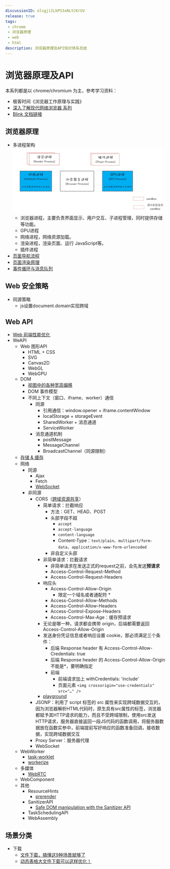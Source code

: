 ```yaml
---
discussionID: olsgjiILbPS3xNLtCKrGV
release: true
tags:
 - chrome
 - 浏览器原理
 - web
 - html
description: 浏览器原理及API知识体系总结
---
```


# 浏览器原理及API

本系列都是以 chrome/chromium 为主，参考学习资料：
- 极客时间《浏览器工作原理与实践》
- [深入了解现代网络浏览器 系列](https://developer.chrome.com/blog/inside-browser-part1/)
- [Blink 文档链接](https://www.chromium.org/blink)

## 浏览器原理

- 多进程架构
  ![图 10](./images/77a95ee1daecd5a8f856a67ef018eaedc6ddd42f36a1b9afe7f907341f4ee984.png)  
  - 浏览器进程，主要负责界面显示、用户交互、子进程管理，同时提供存储等功能。
  - GPU进程 
  - 网络进程，网络资源加载。
  - 渲染进程，渲染页面、运行 JavaScript等。
  - 插件进程 
- [页面导航流程](./页面导航流程.md)
- [页面渲染原理](./页面渲染原理.md)
- [事件循环与消息队列](./消息队列与事件循环.md)

## Web 安全策略

- 同源策略
  - js设置document.domain实现跨域


## Web API

- [Web 前端性能优化](./Web%20前端性能优化.md)
- WeAPI
  - Web 图形API
    - HTML + CSS 
    - SVG
    - Canvas2D
    - WebGL
    - WebGPU
  - DOM
    - [视图中的各种宽高偏移](./视图中的各种宽高偏移概念.md)
    - DOM 事件模型
    - 不同上下文（窗口、iframe、worker）通信
      - 同源
        - 引用通信：window.opener + iframe.contentWindow
        - localStorage + storageEvent
        - SharedWorker + 消息通道
        - ServiceWorker
      - 消息通道机制
        - postMessage
        - MessageChannel
        - BroadcastChannel（同源限制）
  - [存储 & 缓存](./Web%20存储%20&%20缓存.md)
  - 网络
    - 同源
      - Ajax
      - Fetch
      - [WebSocket](https://developer.mozilla.org/en-US/docs/Web/API/WebSocket)
    - 非同源
      - CORS（[跨域资源共享](https://developer.mozilla.org/zh-CN/docs/Web/HTTP/CORS#http_%E5%93%8D%E5%BA%94%E9%A6%96%E9%83%A8%E5%AD%97%E6%AE%B5)）
        - 简单请求：拦截响应
          - 方法：GET、HEAD、POST
          - 头部字段不超
            - `accept`
            - `accept-language`
            - `content-language`
            - Content-Type：`text/plain`、`multipart/form-data`、`application/x-www-form-urlencoded`
          - 非自定义头部
        - 非简单请求：拦截请求
          - 非简单请求在发送正式的request之前，会先发送**预请求**
          - Access-Control-Request-Method
          - Access-Control-Request-Headers
        - 响应头
          - Access-Control-Allow-Origin
            - 限定一个域名或者通配符 *
          - Access-Control-Allow-Methods
          - Access-Control-Allow-Headers
          - Access-Control-Expose-Headers
          - Access-Control-Max-Age：缓存预请求
        - 无论是哪一种，请求都会携带 origin，后端都需要返回 Access-Control-Allow-Origin
        - 发送身份凭证信息或者响应设置 cookie，那必须满足三个条件：
          - 后端 Response header 有 Access-Control-Allow-Credentials: true
          - 后端 Response header 的 Access-Control-Allow-Origin 不能是*，要明确指定
          - 前端
            - 前端请求加上 withCredentials: 'include'
            - 页面元素 `<img crossorigin="use-credentials" src="…" />`
        - [playground](https://jakearchibald.com/2021/cors/playground/)
      - JSONP：利用了 script 标签的 src 属性来实现跨域数据交互的，因为浏览器解析HTML代码时，原生具有src属性的标签，浏览器都赋予其HTTP请求的能力，而且不受跨域限制，使用src发送HTTP请求，服务器直接返回一段JS代码的函数调用，将服务器数据放在函数实参中，前端提前写好响应的函数准备回调，接收数据，实现跨域数据交互
      - Proxy Server：服务器代理
      - WebSocket
  - WebWorker
    - [task-worklet](https://github.com/developit/task-worklet)
    - [workerize](https://github.com/developit/workerize)
  - 多媒体
    - [WebRTC](https://developer.mozilla.org/zh-CN/docs/Web/API/WebRTC_API)
  - WebComponent
  - 其他
    - ResourceHints
      - [prerender](https://web.dev/speculative-prerendering/)
    - SanitizerAPI
      - [Safe DOM manipulation with the Sanitizer API](https://web.dev/sanitizer/)
    - TaskSchedulingAPI
    - WebAssembly

## 场景分类

- 下载
  - [文件下载，搞懂这9种场景就够了](https://mp.weixin.qq.com/s/PysSe6MykjYzVrWQCKJXvg)
  - [动态表格大文件下载可以这样优化！](https://mp.weixin.qq.com/s/14bJxJ9U9mG76tw-Z93UqQ)